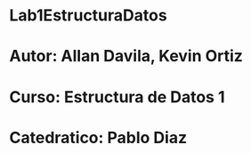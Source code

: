 # Lab1EstructuraDatos
# Autor: Allan Davila, Kevin Ortiz
# Curso: Estructura de Datos 1
# Catedratico: Pablo Diaz
